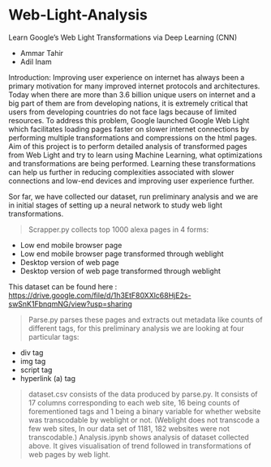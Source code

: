 # Web-Light-Analysis

Learn Google’s Web Light Transformations via Deep Learning (CNN)
- Ammar Tahir
- Adil Inam

Introduction:
Improving user experience on internet has always been a primary motivation for many improved internet protocols and architectures. Today when there are more than 3.6 billion unique users on internet and a big part of them are from developing nations, it is extremely critical that users from developing countries do not face lags because of limited resources. To address this problem, Google launched Google Web Light which facilitates loading pages faster on slower internet connections by performing multiple transformations and compressions on the html pages. Aim of this project is to perform detailed analysis of transformed pages from Web Light and try to learn using Machine Learning, what optimizations and transformations are being performed. Learning these transformations can help us further in reducing complexities associated with slower connections and low-end devices and improving user experience further.

Sor far, we have collected our dataset, run preliminary analysis and we are in initial stages of setting up a neural network to study web light transformations.
> Scrapper.py collects top 1000 alexa pages in 4 forms:  
* Low end mobile browser page
* Low end mobile browser page transformed through weblight
* Desktop version of web page
* Desktop version of web page transformed through weblight

This dataset can be found here : https://drive.google.com/file/d/1h3EtF80XXlc68HjE2s-swSnK1FbnqmNG/view?usp=sharing

> Parse.py parses these pages and extracts out metadata like counts of different tags, for this preliminary analysis we are looking at four particular tags:
* div tag
* img tag
* script tag
* hyperlink (a) tag
> dataset.csv consists of the data produced by parse.py. It consists of 17 columns corresponding to each web site, 16 being counts of forementioned tags and 1 being a binary variable for whether website was transcodable by weblight or not. (Weblight does not transcode a few web sites, In our data set of 1181, 182 websites were not transcodable.)
> Analysis.ipynb shows analysis of dataset collected above. It gives visualisation of trend followed in transformations of web pages by web light.
